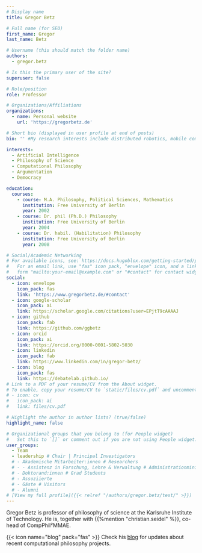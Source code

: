 ```yaml
---
# Display name
title: Gregor Betz

# Full name (for SEO)
first_name: Gregor
last_name: Betz

# Username (this should match the folder name)
authors:
  - gregor.betz

# Is this the primary user of the site?
superuser: false

# Role/position
role: Professor

# Organizations/Affiliations
organizations:
  - name: Personal website
    url: 'https://gregorbetz.de'

# Short bio (displayed in user profile at end of posts)
bio: '' #My research interests include distributed robotics, mobile computing and programmable matter.

interests:
  - Artificial Intelligence
  - Philosophy of Science
  - Computational Philosophy
  - Argumentation
  - Democracy

education:
  courses:
    - course: M.A. Philosophy, Political Sciences, Mathematics
      institution: Free University of Berlin
      year: 2002
    - course: Dr. phil (Ph.D.) Philosophy
      institution: Free University of Berlin
      year: 2004
    - course: Dr. habil. (Habilitation) Philosophy
      institution: Free University of Berlin
      year: 2008

# Social/Academic Networking
# For available icons, see: https://docs.hugoblox.com/getting-started/page-builder/#icons
#   For an email link, use "fas" icon pack, "envelope" icon, and a link in the
#   form "mailto:your-email@example.com" or "#contact" for contact widget.
social:
  - icon: envelope
    icon_pack: fas
    link: 'https://www.gregorbetz.de/#contact'
  - icon: google-scholar
    icon_pack: ai
    link: https://scholar.google.com/citations?user=EPjtT9cAAAAJ
  - icon: github
    icon_pack: fab
    link: https://github.com/ggbetz
  - icon: orcid
    icon_pack: ai
    link: https://orcid.org/0000-0001-5802-5030
  - icon: linkedin
    icon_pack: fab
    link: https://www.linkedin.com/in/gregor-betz/
  - icon: blog
    icon_pack: fas
    link: https://debatelab.github.io/
# Link to a PDF of your resume/CV from the About widget.
# To enable, copy your resume/CV to `static/files/cv.pdf` and uncomment the lines below.
# - icon: cv
#   icon_pack: ai
#   link: files/cv.pdf

# Highlight the author in author lists? (true/false)
highlight_name: false

# Organizational groups that you belong to (for People widget)
#   Set this to `[]` or comment out if you are not using People widget.
user_groups:
  - Team
  - leadership # Chair | Principal Investigators
  # - Akademische Mitarbeiter:innen # Researchers
  # - - Assistenz in Forschung, Lehre & Verwaltung # Administrationministration
  # - Doktorand:innen # Grad Students
  # - Assoziierte 
  # - Gäste # Visitors
  # - Alumni
# [View my full profile]({{< relref "/authors/gregor.betz/test/" >}})
---
```


Gregor Betz is professor of philosophy of science at the Karlsruhe Institute of Technology. He is, together with {{%mention "christian.seidel" %}}, co-head of CompPhil²MMAE.

{{< icon name="blog" pack="fas" >}} Check his [blog](https://debatelab.github.io/) for updates about recent computational philosophy projects.

